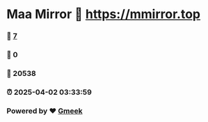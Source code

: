 # Maa Mirror :link: https://mmirror.top 
### :page_facing_up: [7](https://mmirror.top/tag.html) 
### :speech_balloon: 0 
### :hibiscus: 20538 
### :alarm_clock: 2025-04-02 03:33:59 
### Powered by :heart: [Gmeek](https://github.com/Meekdai/Gmeek)

